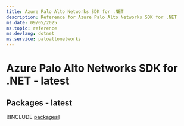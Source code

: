 ```yaml
---
title: Azure Palo Alto Networks SDK for .NET
description: Reference for Azure Palo Alto Networks SDK for .NET
ms.date: 09/05/2025
ms.topic: reference
ms.devlang: dotnet
ms.service: paloaltonetworks
---
```

# Azure Palo Alto Networks SDK for .NET - latest
## Packages - latest
[!INCLUDE [packages](palo-alto-networks-index.md)]